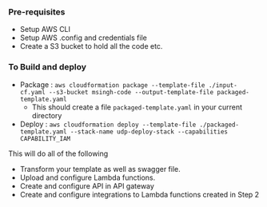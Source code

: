 ### Pre-requisites
* Setup AWS CLI
* Setup AWS .config and credentials file
* Create a S3 bucket to hold all the code etc.

### To Build and deploy

* Package : `aws cloudformation package --template-file ./input-cf.yaml --s3-bucket msingh-code --output-template-file packaged-template.yaml`
    * This should create a file `packaged-template.yaml` in your current directory
* Deploy : `aws cloudformation deploy --template-file ./packaged-template.yaml --stack-name udp-deploy-stack --capabilities CAPABILITY_IAM`

This will do all of the following 
* Transform your template as well as swagger file. 
* Upload and configure Lambda functions.
* Create and configure API in API gateway
* Create and configure integrations to Lambda functions created in Step 2

